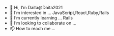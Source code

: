 - 👋 Hi, I’m Daita@Daita2021
- 👀 I’m interested in ... JavaScript,React,Ruby,Rails
- 🌱 I’m currently learning ... Rails
- 💞️ I’m looking to collaborate on ...
- 📫 How to reach me ...

<!---
Daita2021/Daita2021 is a ✨ special ✨ repository because its `README.md` (this file) appears on your GitHub profile.
You can click the Preview link to take a look at your changes.
--->
